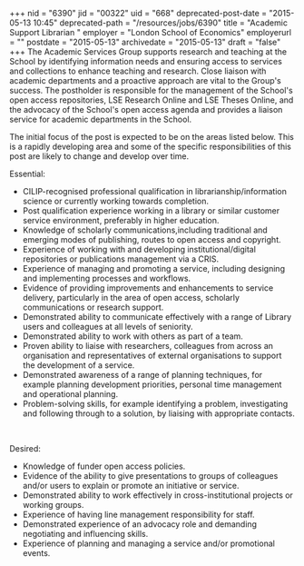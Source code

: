 +++
nid = "6390"
jid = "00322"
uid = "668"
deprecated-post-date = "2015-05-13 10:45"
deprecated-path = "/resources/jobs/6390"
title = "Academic Support Librarian "
employer = "London School of Economics"
employerurl = ""
postdate = "2015-05-13"
archivedate = "2015-05-13"
draft = "false"
+++
The Academic Services Group supports research and teaching at the School
by identifying information needs and ensuring access to services and
collections to enhance teaching and research. Close liaison with
academic departments and a proactive approach are vital to the Group's
success. The postholder is responsible for the management of the
School's open access repositories, LSE Research Online and LSE Theses
Online, and the advocacy of the School's open access agenda and provides
a liaison service for academic departments in the School.

The initial focus of the post is expected to be on the areas listed
below. This is a rapidly developing area and some of the specific
responsibilities of this post are likely to change and develop over
time.
  
Essential:

-   CILIP-recognised professional qualification in
    librarianship/information science or currently working towards
    completion.
-   Post qualification experience working in a library or similar
    customer service environment, preferably in higher education.
-   Knowledge of scholarly communications,including traditional and
    emerging modes of publishing, routes to open access and copyright.
-   Experience of working with and developing institutional/digital
    repositories or publications management via a CRIS.
-   Experience of managing and promoting a service, including designing
    and implementing processes and workflows.
-   Evidence of providing improvements and enhancements to service
    delivery, particularly in the area of open access,
    scholarly communications or research support.
-   Demonstrated ability to communicate effectively with a range of
    Library users and colleagues at all levels of seniority.
-   Demonstrated ability to work with others as part of a team.
-   Proven ability to liaise with researchers, colleagues from across an
    organisation and representatives of external organisations to
    support the development of a service.
-   Demonstrated awareness of a range of planning techniques, for
    example planning development priorities, personal time
    management and operational planning.
-   Problem-solving skills, for example identifying a problem,
    investigating and following through to a solution, by liaising
    with appropriate contacts.

 

Desired:

-   Knowledge of funder open access policies.
-   Evidence of the ability to give presentations to groups of
    colleagues and/or users to explain or promote an initiative or
    service.
-   Demonstrated ability to work effectively in cross-institutional
    projects or working groups.
-   Experience of having line management responsibility for staff.
-   Demonstrated experience of an advocacy role and demanding
    negotiating and influencing skills.
-   Experience of planning and managing a service and/or promotional
    events.
